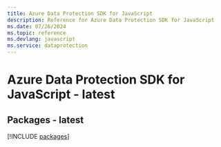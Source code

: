 ```yaml
---
title: Azure Data Protection SDK for JavaScript
description: Reference for Azure Data Protection SDK for JavaScript
ms.date: 07/26/2024
ms.topic: reference
ms.devlang: javascript
ms.service: dataprotection
---
```

# Azure Data Protection SDK for JavaScript - latest
## Packages - latest
[!INCLUDE [packages](data-protection-index.md)]